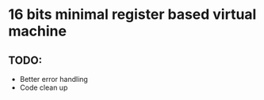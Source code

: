 # 16 bits minimal register based virtual machine

## TODO:

- Better error handling
- Code clean up
